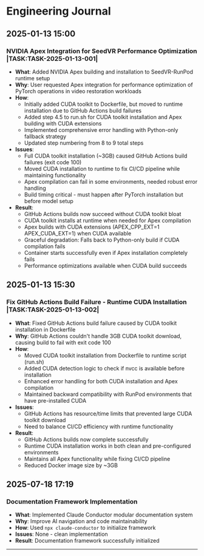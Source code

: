 # Engineering Journal

## 2025-01-13 15:00

### NVIDIA Apex Integration for SeedVR Performance Optimization |TASK:TASK-2025-01-13-001|
- **What**: Added NVIDIA Apex building and installation to SeedVR-RunPod runtime setup
- **Why**: User requested Apex integration for performance optimization of PyTorch operations in video restoration workloads
- **How**: 
  - Initially added CUDA toolkit to Dockerfile, but moved to runtime installation due to GitHub Actions build failures
  - Added step 4.5 to run.sh for CUDA toolkit installation and Apex building with CUDA extensions
  - Implemented comprehensive error handling with Python-only fallback strategy
  - Updated step numbering from 8 to 9 total steps
- **Issues**: 
  - Full CUDA toolkit installation (~3GB) caused GitHub Actions build failures (exit code 100)
  - Moved CUDA installation to runtime to fix CI/CD pipeline while maintaining functionality
  - Apex compilation can fail in some environments, needed robust error handling
  - Build timing critical - must happen after PyTorch installation but before model setup
- **Result**: 
  - GitHub Actions builds now succeed without CUDA toolkit bloat
  - CUDA toolkit installs at runtime when needed for Apex compilation
  - Apex builds with CUDA extensions (APEX_CPP_EXT=1 APEX_CUDA_EXT=1) when CUDA available
  - Graceful degradation: Falls back to Python-only build if CUDA compilation fails
  - Container starts successfully even if Apex installation completely fails
  - Performance optimizations available when CUDA build succeeds

## 2025-01-13 15:30

### Fix GitHub Actions Build Failure - Runtime CUDA Installation |TASK:TASK-2025-01-13-002|
- **What**: Fixed GitHub Actions build failure caused by CUDA toolkit installation in Dockerfile
- **Why**: GitHub Actions couldn't handle 3GB CUDA toolkit download, causing build to fail with exit code 100
- **How**: 
  - Moved CUDA toolkit installation from Dockerfile to runtime script (run.sh)
  - Added CUDA detection logic to check if nvcc is available before installation
  - Enhanced error handling for both CUDA installation and Apex compilation
  - Maintained backward compatibility with RunPod environments that have pre-installed CUDA
- **Issues**: 
  - GitHub Actions has resource/time limits that prevented large CUDA toolkit download
  - Need to balance CI/CD efficiency with runtime functionality
- **Result**: 
  - GitHub Actions builds now complete successfully
  - Runtime CUDA installation works in both clean and pre-configured environments
  - Maintains all Apex functionality while fixing CI/CD pipeline
  - Reduced Docker image size by ~3GB

## 2025-07-18 17:19

### Documentation Framework Implementation
- **What**: Implemented Claude Conductor modular documentation system
- **Why**: Improve AI navigation and code maintainability
- **How**: Used `npx claude-conductor` to initialize framework
- **Issues**: None - clean implementation
- **Result**: Documentation framework successfully initialized

---

